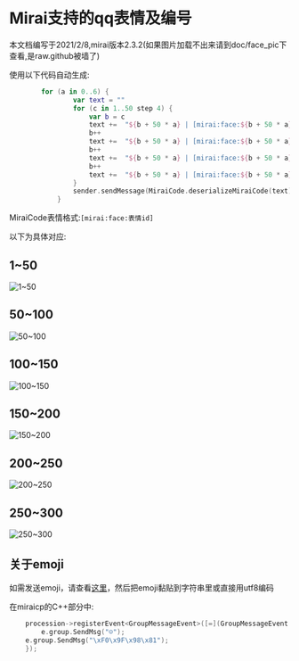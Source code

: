 # Mirai支持的qq表情及编号
本文档编写于2021/2/8,mirai版本2.3.2(如果图片加载不出来请到doc/face_pic下查看,是raw.github被墙了)

使用以下代码自动生成:
```kotlin
		for (a in 0..6) {
                var text = ""
                for (c in 1..50 step 4) {
                    var b = c
                    text +=  "${b + 50 * a} | [mirai:face:${b + 50 * a}] "
                    b++
                    text +=  "${b + 50 * a} | [mirai:face:${b + 50 * a}] "
                    b++
                    text +=  "${b + 50 * a} | [mirai:face:${b + 50 * a}] "
                    b++
                    text +=  "${b + 50 * a} | [mirai:face:${b + 50 * a}]\n"
                }
                sender.sendMessage(MiraiCode.deserializeMiraiCode(text))
            }
```

MiraiCode表情格式:`[mirai:face:表情id]`

以下为具体对应:

## 1~50
![1~50](https://raw.githubusercontent.com/Nambers/MiraiCP/master/doc/face_pic/1-50.jpg?raw=true)

## 50~100
![50~100](https://raw.githubusercontent.com/Nambers/MiraiCP/master/doc/face_pic/50-100.jpg?raw=true)

## 100~150
![100~150](https://raw.githubusercontent.com/Nambers/MiraiCP/master/doc/face_pic/100-150.jpg?raw=true)

## 150~200
![150~200](https://raw.githubusercontent.com/Nambers/MiraiCP/master/doc/face_pic/150-200.jpg?raw=true)

## 200~250
![200~250](https://raw.githubusercontent.com/Nambers/MiraiCP/master/doc/face_pic/200-250.jpg?raw=true)

## 250~300
![250~300](https://raw.githubusercontent.com/Nambers/MiraiCP/master/doc/face_pic/250-300.jpg?raw=true)

## 关于emoji
如需发送emoji，请查看[这里](https://apps.timwhitlock.info/emoji/tables/unicode)，然后把emoji黏贴到字符串里或直接用utf8编码

在miraicp的C++部分中:
```C++
	procession->registerEvent<GroupMessageEvent>([=](GroupMessageEvent e) {
        e.group.SendMsg("☺");
	e.group.SendMsg("\xF0\x9F\x98\x81");
	});
```
